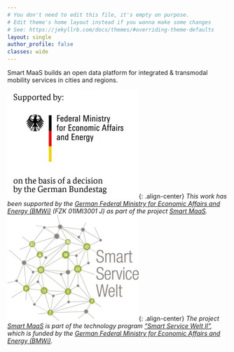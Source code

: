 ```yaml
---
# You don't need to edit this file, it's empty on purpose.
# Edit theme's home layout instead if you wanna make some changes
# See: https://jekyllrb.com/docs/themes/#overriding-theme-defaults
layout: single
author_profile: false
classes: wide
---
```


Smart MaaS builds an open data platform for integrated & transmodal mobility services in cities and regions.





![image-center](/assets/images/BMWi.jpg){: .align-center}
*This work has been supported by the [German Federal Ministry for Economic Affairs and Energy (BMWi)](https://www.bmwi.de/) (FZK 01IMI3001 J) as part of the project [Smart MaaS](https://smart-maas.eu/en/).* ![image-center](/assets/images/smart-service-welt.jpg){: .align-center}
*The project [Smart MaaS](https://smart-maas.eu/en/) is part of the technology program [“Smart Service Welt II”](https://www.digitale-technologien.de/DT/Navigation/DE/Foerderprogramme/Smart-Service-Welt-2/smart-service-welt-2.html), which is funded by the [German Federal Ministry for Economic Affairs and Energy (BMWi)](https://www.bmwi.de/).*